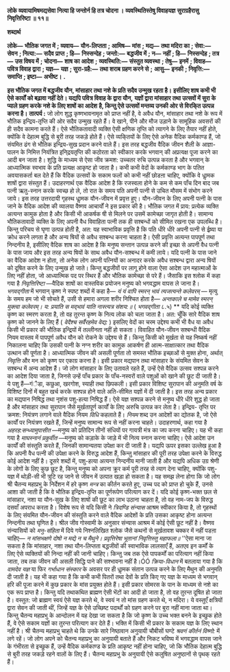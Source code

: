 **लोके व्यवायामिषमद्यसेवा** **नित्या हि जन्तोर्न हि तत्र चोदना ।** **व्यवस्थितिस्तेषु विवाहयज्ञ** **सुराग्रहैरासु निवृत्तिरिष्टा ॥ ११॥** 

**शब्दार्थ** 

**लोके—** **भौतिक जगत में** **; व्यवाय—** **यौन-लिप्तता** **; आमिष—** **मांस** **; मद्य—** **तथा मदिरा का** **; सेवा:—** **सेवन** **; नित्या:—** **सदैव** **प्राप्त** **; हि—** **निस्सन्देह** **; जन्तो:—** **बद्धजीव में** **; न—** **नहीं** **; हि—** **निस्सन्देह** **; तत्र—** **उस विषय में** **; चोदना—** **शाष का आदेश** **;** **व्यवस्थिति:—** **संस्तुत व्यवस्था** **; तेषु—** **इनमें** **; विवाह—** **पवित्र विवाह द्वारा** **; यज्ञ—** **यज्ञ** **; सुरा-ग्रहै:—** **तथा शराब ग्रहण करने से** **;** **आसु—** **इनकी** **; निवृत्ति:—** **समाप्ति** **; इष्टा—** **अभीष्ट।** **.** 

**इस भौतिक जगत में बद्धजीव यौन, मांसाहार तथा नशे के प्रति सदैव उन्मुख रहता है।** **इसीलिए शाष कभी भी ऐसे कार्यों को बढ़ावा नहीं देते। यद्यपि पवित्र विवाह के द्वारा यौन,** **यज्ञों द्वारा मांसाहार तथा उत्सवों में सुरा के प्याले ग्रहण करके नशे के लिए शाषों का आदेश** **है, किन्तु ऐसे उत्सवों मन्तव्य उनकी ओर से विरकि्त उत्पन्न करना है।** **तात्पर्य :** जो लोग शुद्ध कृष्णभावनामृत को प्राप्त नहीं है, वे अवैध यौन, मांसाहार तथा नशे के रूप में भौतिक इन्द्रिय-तृप्ति की ओर सदैव उन्मुख रहते हैं। वे खाने, पीने और मौज उड़ाने के सामूहिक अवसरों की ही सदैव कामना करते हैं। ऐसे भौतिकतावादी व्यक्ति ऐसी क्षणिक तृप्ति को त्यागने के लिए तैयार नहीं होते, क्योंकि वे देहात्म बुद्धि से बुरी तरह जकड़े होते हैं। ऐसे व्यकि्तयों के लिए ऐसे अनेक वैदिक कर्मकाण्ड हैं, जो संयमित ढंग से भौतिक इन्द्रिय-सुख प्रदान करने वाले हैं। इस तरह बद्धजीव वैदिक जीवन शैली के आज्ञा-पालन के निमित्त नियंत्रित इनि्द्रयतृप्ति की कठोरता को स्वीकार करके भगवान् की अप्रत्यक्ष पूजा करने का आदी बन जाता है। शुद्धि के माध्यम से ऐसा जीव क्रमश: उच्चतर रुचि उत्पन्न करता है और भगवान् के आध्यात्मिक स्वभाव के प्रति प्रत्यक्ष आकृष्ट हो जाता है। कभी कभी वेदों के कर्मकाण्ड भाग के पतित अवयासकर्ता बल देते हैं कि वैदिक उत्सवों के सकाम फलों को कभी नहीं छोडऩा चाहिए, क्योंकि वे धाॢमक शाषों द्वारा संस्तुत हैं। उदाहरणार्थ एक वैदिक आदेश है कि रजस्वला होने के कम से कम पाँच दिन बाद जब पत्नी ऋतु-स्नान करके स्वच्छ हो ले, तो रात के समय पति अपनी पत्नी से उचित मौसम में संभोग करने जाये। इस तरह उत्तरदायी गृहस्थ धाॢमक यौन-जीवन में प्रवृत्त हुए। यौन-जीवन के लिए अपनी पत्नी के पास जाने के वैदिक आदेश की व्यालया वैष्णव आचार्यों ने इस प्रकार की है। भौतिक जगत में प्राय: प्रत्येक व्यक्ति अत्यन्त कामुक होता है और किसी भी आकर्षक षी से मिलने पर उसमें कामेच्छा जागृत होती है। सामान्य भौतिकतावादी व्यक्ति के लिए अपनी वैध विवाहिता पत्नी तक ही सश्बन्धों को सीमित रखना एक उपलब्धि है। किन्तु परिचय से घृणा उत्पन्न होती है, अत: यह स्वाभाविक प्रवृत्ति है कि पति धीरे धीरे अपनी पत्नी से ईष्र्या या क्रोध करने लगता है और अन्य षियों से अवैध सश्बन्ध करना चाहता है। ऐसी प्रवृत्ति अत्यन्त पापपूर्ण तथा निन्दनीय है, इसीलिए वैदिक शाष का आदेश है कि मनुष्य सन्तान उत्पन्न करने की इच्छा से अपनी वैध पत्नी के पास जाय और इस तरह अन्य षियों के साथ अवैध यौन-सश्बन्ध में कमी लाये। यदि पत्नी के पास जाने का वैदिक आदेश न होता, तो अनेक लोग अपनी पत्नियों का अनादर करके अवैध सश्बन्ध द्वारा अन्य षियों को दूषित करने के लिए उन्मुख हो जाते। किन्तु बद्धजीवों पर लागू होने वाला ऐसा आदेश उन महात्माओं के लिए नहीं होता, जो आध्यात्मिक पद पर स्थिर हैं और भौतिक कामेच्छा से परे हैं। जैसाकि इस श्लोक में कहा गया है *निवृत्तिरिष्टा* —वैदिक शाषों का वास्तविक प्रयोजन मनुष्य को भगवद्धाम वापस ले जाना है। *भगवद्गीता* में भगवान् कृष्ण ने स्पष्ट शब्दों में कहा है— *यं यं वापि स्मरन् भावं त्यजत्यन्ते कलेवरम्* — मृत्यु के समय हम जो भी सोचते हैं, उसी से हमारा अगला शरीर निश्चित होता है— *अन्तकाले च मामेव स्मरन् मुक्त्वा कलेवरम्।* *य: प्रयाति स मद्भावं याति नास्त्यत्र संशय:॥* ( *भगवद्गीता* ८.५) ** यदि कोई व्यक्ति कृष्ण का स्मरण करता है, तो वह तुरन्त कृष्ण के नित्य लोक को चला जाता है। अत: चूँकि सारे वैदिक शाष कृष्ण को जानने के लिए हैं ( *वेदैश्च सर्वैरहमेव वेद्य:* ) इसलिए वेदों का चरम उद्देश्य कभी भी वैध या अवैध किसी भी प्रकार की भौतिक इन्द्रियों में तल्लीनता नहीं हो सकता। विवाहित यौन-जीवन सश्बन्धी वैदिक नियम वास्तव में पापपूर्ण अवैध यौन को रोकने के उद्देश्य से हैं। किन्तु किसी को मूर्खता से यह निष्कर्ष नहीं निकालना चाहिए कि उसकी पत्नी के नग्न शरीर का कामुक आकर्षण ही आत्म-साक्षात्कार तथा वैदिक उत्थान की पूर्णता है। आध्यात्मिक जीवन की असली पूर्णता तो समस्त भौतिक इच्छाओं से मुक्त होना, अर्थात् *निवृत्ति* और मन को कृष्ण पर एकाग्र करना है। इसी प्रकार मद्यपान तथा मांसाहार के संयमित सेवन के सश्बन्ध में अन्य आदेश हैं। जो लोग मांसाहार के लिए उतावले रहते हैं, उन्हें ऐसे वैदिक उत्सव सश्पन्न करने का आदेश दिया जाता है, जिनसे उन्हें पाँच प्रकार के पाँच-नस्वरों वाले पशुओं को खाने की छूट दी जाती है। ये पशु हैं—गंैडा, कछुआ, खरगोश, स्याही तथा छिपकली। इसी प्रकार विशिष्ट सुरापान की अनुमति वर्ष के विशिष्ट दिनों में बहुत खर्च करके सश्पन्न होने वाले अति-सीमित यज्ञों में दी जाती है। इस तरह अन्य प्रकार का मद्यपान निषिद्ध तथा नृशंस पशु-हत्या निषिद्ध हैं। ऐसे यज्ञ सश्पन्न करने से मनुष्य धीरे धीरे शुद्ध हो जाता है और मांसाहार तथा सुरापान जैसे मूर्खतापूर्ण कार्यों के लिए अरुचि उत्पन्न कर लेता है। इन्द्रिय- तृप्ति पर क्रमश: नियंत्रण लगाने वाले वैदिक नियम *विधि* कहलाते हैं। *नियम* शब्द उन आदेशों का द्योतक है, जो ऐसे कार्यों पर नियंत्रण रखते हैं, जिन्हें मनुष्य सामान्य रूप से नहीं करना चाहते। उदाहरणार्थ, कहा गया है *अहरह:सन्ध्यामुपासीत* —मनुष्य को प्रतिदिन तीनों संधियों पर गायत्री मंत्र का जप करना चाहिए। यह भी कहा गया है *माघस्नानं प्रकुर्वीत* —मनुष्य को कड़ाके के जाड़े में भी नित्य स्नान करना चाहिए। ऐसे आदेश उन कार्यों की संस्तुति करते हैं, जिनकी सामान्यतया उपेक्षा कर दी जाती है। यद्यपि ऊपर इसका उल्लेख हुआ है कि अपनी वैध पत्नी की उपेक्षा करने के विरुद्ध आदेश हैं, किन्तु मांसाहार की पूरी तरह उपेक्षा करने के विरुद्ध कोई आदेश नहीं है। दूसरे शब्दों में, पशु-हत्या अत्यन्त निन्दनीय मानी जाती है और यद्यपि अधिक उग्र श्रेणी के लोगों के लिए कुछ छूट है, किन्तु मनुष्य को अपना क्रूर कर्म पूरी तरह से त्याग देना चाहिए, क्योंकि पशु-यज्ञ में थोड़ी-सी भी त्रुटि रह जाने से जीवन में उत्पात खड़ा हो सकता है। यह समझ लेना होगा कि जो लोग श्री चैतन्य महाप्रभु के निर्देशन में हरे कृष्ण *मन्त्र* का कीर्तन करते हुए, उच्च पद को प्राप्त हो चुके हैं, उनसे आशा की जाती है कि वे भौतिक इन्द्रिय-तृप्ति का पूर्णरूपेण परित्याग कर दें। यदि कोई कृष्ण-भक्त छल से मांसाहार, नशा या यौन-सुख के लिए शाषों की छूट का लाभ उठाना चाहता है, तो वह नाम-जप के विरुद्ध दसवाँ अपराध करता है। विशेष रूप से यदि किसी ने *त्रिदण्डि संन्यास* आश्रम स्वीकार किया है, तो गृहस्थों के लिए संयमित यौन-जीवन की संस्तुति करने वाले वैदिक आदेशों के प्रति उसका आकृष्ट होना अत्यन्त निन्दनीय तथा घृणित है। श्रील जीव गोस्वामी के अनुसार संन्यास आश्रम में कोई ऐसी छूट नहीं है। वैष्णव संन्यासियों को *मनु-संहिता*  में दिये गये निश्नलिखित श्लोक जैसे कथनों से मूर्खतावश चक्कर में नहीं पडऩा चाहिए— *न मांसभक्षणे दोषो न मद्ये न च मैथुने।* *प्रवृत्तिरेषा भूतानां निवृत्तिस्तु महाफला॥* ''ऐसा माना जा सकता है कि मांसाहार, नशा तथा यौन-लिप्तता बद्धजीवों की स्वाभाविक लालसाएँ हैं, अतएव इन कर्मों के लिए ऐसे व्यक्तियों की निन्दा नहीं की जानी चाहिए। किन्तु जब तक ऐसे पापकर्मों का परित्याग नहीं किया जाता, तब तक जीवन की असली सिद्धि पाने की सश्भावना नहीं है।ÓÓ *क्रिया-विधान* में बतलाया गया है कि *वामदेव यज्ञ* या फिर *गर्भाधान संस्कार* के अवसर पर ही धाॢमक संतान उत्पन्न करने के लिए मैथुन की अनुमति दी जाती है। यह भी कहा गया है कि कभी कभी पितरों तथा देवों के प्रति किए गए यज्ञ के माध्यम से भगवान् हरि की पूजा करने में कुछ प्रकार के मांस प्रयुक्त होते हैं। इसी प्रकार सोमरस के पान के माध्यम से नशे का एक रूप प्राप्त है। किन्तु यदि तथाकथित ब्राह्मण ऐसी भेंटों का आदी हो जाता है, तो वह तुरन्त दूषित हो जाता है। वस्तुत: जो ब्राह्मण स्वयं ऐसे यज्ञ करते थे, वे स्वयं न तो मांस ग्रहण करते थे, न मदिरा। ये वस्तुएँ क्षत्रियों द्वारा सेवन की जाती थीं, जिन्हें यज्ञ के ऐसे उच्छिष्ट पदार्थों को ग्रहण करने पर बुरा नहीं माना जाता था। किन्तु चैतन्य महाप्रभु के आन्दोलन में यह देखा जा सकता है कि जो कृष्ण के उच्च भक्त बनने के इच्छुक होते हैं, वे ऐसे सकाम यज्ञों का तुरन्त परित्याग कर देते हैं। भक्ति में किसी भी प्रकार के सकाम यज्ञ के लिए स्थान नहीं है। श्री चैतन्य महाप्रभु चाहते थे कि उनके सारे निष्ठावान अनुयायी चौबीसों घण्टे *श्रवणं कीर्तनं विष्णो:* में लगे रहें। जो लोग अपने को चैतन्य महाप्रभु का अनुयायी बताते हैं और निकट भविष्य में भगवद्धाम वापस जाने के गंभीरता से इच्छुक हैं, उन्हें वैदिक कर्मकाण्ड के प्रति आकृष्ट नहीं होना चाहिए, जो कि भौतिक देहात्म बुद्धि से बुरी तरह जकड़े रहने वालों के लिए हैं। चैतन्य महाप्रभु के अनुयायी ऐसे कलुषित अनुष्ठानों से पृथक् रहते हैं।  